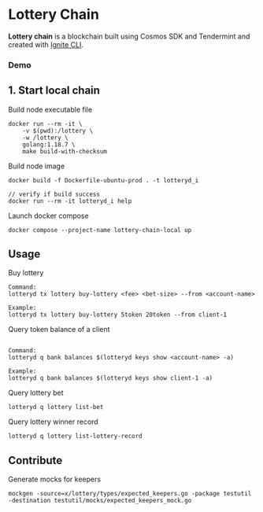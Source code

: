 # Lottery Chain
**Lottery chain** is a blockchain built using Cosmos SDK and Tendermint and created with [Ignite CLI](https://ignite.com/cli).


### Demo
## 1. Start local chain
Build node executable file
```
docker run --rm -it \
    -v $(pwd):/lottery \
    -w /lottery \
    golang:1.18.7 \
    make build-with-checksum
```

Build node image
```
docker build -f Dockerfile-ubuntu-prod . -t lotteryd_i

// verify if build success
docker run --rm -it lotteryd_i help
```

Launch docker compose
```
docker compose --project-name lottery-chain-local up
```

## Usage

Buy lottery
```
Command:
lotteryd tx lottery buy-lottery <fee> <bet-size> --from <account-name>

Example:
lotteryd tx lottery buy-lottery 5token 20token --from client-1
```

Query token balance of a client
```

Command:
lotteryd q bank balances $(lotteryd keys show <account-name> -a)

Example:
lotteryd q bank balances $(lotteryd keys show client-1 -a)
```

Query lottery bet
```
lotteryd q lottery list-bet
```

Query lottery winner record
```
lotteryd q lottery list-lottery-record
```

## Contribute

Generate mocks for keepers
```
mockgen -source=x/lottery/types/expected_keepers.go -package testutil -destination testutil/mocks/expected_keepers_mock.go
```
